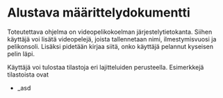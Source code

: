  # Alustava määrittelydokumentti
 
Toteutettava ohjelma on videopelikokoelman järjestelytietokanta. Siihen käyttäjä voi lisätä videopelejä, joista tallennetaan nimi, ilmestymisvuosi ja pelikonsoli. Lisäksi pidetään kirjaa siitä, onko käyttäjä pelannut kyseisen pelin läpi.

Käyttäjä voi tulostaa tilastoja eri lajitteluiden perusteella. Esimerkkejä tilastoista ovat
- _asd

